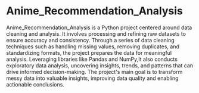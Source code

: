 # Anime_Recommendation_Analysis
Anime_Recommendation_Analysis is a Python project centered around data cleaning and analysis. It involves processing and refining raw datasets to ensure accuracy and consistency. Through a series of data cleaning techniques such as handling missing values, removing duplicates, and standardizing formats, the project prepares the data for meaningful analysis. Leveraging libraries like Pandas and NumPy,It also conducts exploratory data analysis, uncovering insights, trends, and patterns that can drive informed decision-making. The project's main goal is to transform messy data into valuable insights, improving data quality and enabling actionable conclusions.
